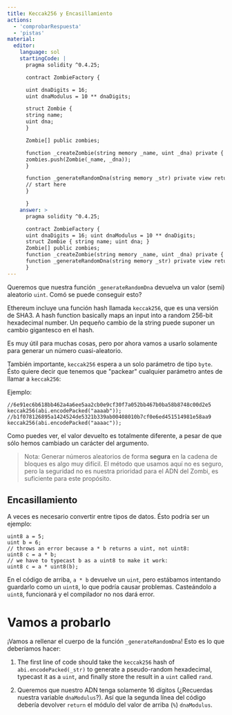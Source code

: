 ```yaml
---
title: Keccak256 y Encasillamiento
actions:
  - 'comprobarRespuesta'
  - 'pistas'
material:
  editor:
    language: sol
    startingCode: |
      pragma solidity ^0.4.25;

      contract ZombieFactory {

      uint dnaDigits = 16;
      uint dnaModulus = 10 ** dnaDigits;

      struct Zombie {
      string name;
      uint dna;
      }

      Zombie[] public zombies;

      function _createZombie(string memory _name, uint _dna) private {
      zombies.push(Zombie(_name, _dna));
      }

      function _generateRandomDna(string memory _str) private view returns (uint) {
      // start here
      }

      }
    answer: >
      pragma solidity ^0.4.25;

      contract ZombieFactory {
      uint dnaDigits = 16; uint dnaModulus = 10 ** dnaDigits;
      struct Zombie { string name; uint dna; }
      Zombie[] public zombies;
      function _createZombie(string memory _name, uint _dna) private { zombies.push(Zombie(_name, _dna)); }
      function _generateRandomDna(string memory _str) private view returns (uint) { uint rand = uint(keccak256(abi.encodePacked(_str))); return rand % dnaModulus; }
      }
---
```


Queremos que nuestra función `_generateRandomDna` devuelva un valor (semi) aleatorio `uint`. Comó se puede conseguir esto?

Ethereum incluye una función hash llamada `keccak256`, que es una versión de SHA3. A hash function basically maps an input into a random 256-bit hexadecimal number. Un pequeño cambio de la string puede suponer un cambio gigantesco en el hash.

Es muy útil para muchas cosas, pero por ahora vamos a usarlo solamente para generar un número cuasi-aleatorio.

También importante, `keccak256` espera a un solo parámetro de tipo `byte`. Ésto quiere decir que tenemos que "packear" cualquier parámetro antes de llamar a `keccak256`:

Ejemplo:

    //6e91ec6b618bb462a4a6ee5aa2cb0e9cf30f7a052bb467b0ba58b8748c00d2e5
    keccak256(abi.encodePacked("aaaab"));
    //b1f078126895a1424524de5321b339ab00408010b7cf0e6ed451514981e58aa9
    keccak256(abi.encodePacked("aaaac"));
    

Como puedes ver, el valor devuelto es totalmente diferente, a pesar de que sólo hemos cambiado un carácter del argumento.

> Nota: Generar números aleatorios de forma **segura** en la cadena de bloques es algo muy difícil. El método que usamos aquí no es seguro, pero la seguridad no es nuestra prioridad para el ADN del Zombi, es suficiente para este propósito.

## Encasillamiento

A veces es necesario convertir entre tipos de datos. Ésto podría ser un ejemplo:

    uint8 a = 5;
    uint b = 6;
    // throws an error because a * b returns a uint, not uint8:
    uint8 c = a * b;
    // we have to typecast b as a uint8 to make it work:
    uint8 c = a * uint8(b);
    

En el código de arriba, `a * b` devuelve un `uint`, pero estábamos intentando guardarlo como un `uint8`, lo que podría causar problemas. Casteándolo a `uint8`, funcionará y el compilador no nos dará error.

# Vamos a probarlo

¡Vamos a rellenar el cuerpo de la función `_generateRandomDna`! Esto es lo que deberíamos hacer:

1. The first line of code should take the `keccak256` hash of `abi.encodePacked(_str)` to generate a pseudo-random hexadecimal, typecast it as a `uint`, and finally store the result in a `uint` called `rand`.

2. Queremos que nuestro ADN tenga solamente 16 dígitos (¿Recuerdas nuestra variable `dnaModulus`?). Así que la segunda línea del código debería devolver `return` el módulo del valor de arriba (`%`) `dnaModulus`.